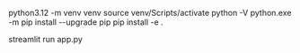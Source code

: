 python3.12 -m venv venv
source venv/Scripts/activate
python -V
python.exe -m pip install --upgrade pip
pip install -e .

streamlit run app.py